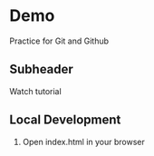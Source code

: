 # Demo

Practice for Git and Github

## Subheader

Watch tutorial

## Local Development

1. Open index.html in your browser